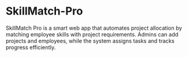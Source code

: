 # SkillMatch-Pro
SkillMatch Pro is a smart web app that automates project allocation by matching employee skills with project requirements. Admins can add projects and employees, while the system assigns tasks and tracks progress efficiently.
